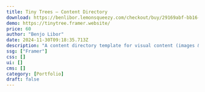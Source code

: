 ```yaml
---
title: Tiny Trees — Content Directory
download: https://benlibor.lemonsqueezy.com/checkout/buy/29169abf-bb16-479b-96aa-cd5f11b7ec6d
demo: https://tinytree.framer.website/
price: 60
author: "Benjo Libor"
date: 2024-11-30T09:18:35.713Z
description: "A content directory template for visual content (images & photos) with membership (sign-up, login, forgot passowrd etc.), CMS-support, light and dark color mode and much more."
ssg: ["Framer"]
css: []
ui: []
cms: []
category: [Portfolio]
draft: false
---
```

